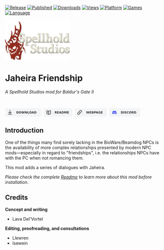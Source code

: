 [![Release](https://img.shields.io/github/v/release/Spellhold-Studios/Jaheira-Friendship?include_prereleases&color=%2392403a)](https://github.com/Spellhold-Studios/Jaheira-Friendship/releases/latest)
[![Published](https://img.shields.io/github/release-date/Spellhold-Studios/Jaheira-Friendship?display_date=published_at&label=published&color=%2392403a)](https://github.com/Spellhold-Studios/Jaheira-Friendship/releases/latest)
[![Downloads](https://img.shields.io/github/downloads/Spellhold-Studios/Jaheira-Friendship/total?color=%2392403a)](https://github.com/Spellhold-Studios/Jaheira-Friendship/releases)
[![Views](https://badges.pufler.dev/visits/Spellhold-Studios/Jaheira-Friendship?label=views&color=%2392403a)](https://github.com/Spellhold-Studios/Jaheira-Friendship/releases)
[![Platform](https://img.shields.io/badge/platform-Windows%20%a0%20macOS%20%a0%20Linux%20%a0%20Project%20Infinity-%2392403a)](https://github.com/Spellhold-Studios/Jaheira-Friendship/releases)
[![Games](https://img.shields.io/badge/games-BG2%20%a0%20BGT%20%a0%20BG2%3AEE%20%a0%20EET-%2392403a)](https://github.com/Spellhold-Studios/Jaheira-Friendship/releases)
[![Language](https://img.shields.io/badge/language-en-%2392403a)](https://github.com/Spellhold-Studios/Jaheira-Friendship/releases)

<!--
Badges white space separator: %20%a0%20
Badges ":" (colon) symbol: %3A
Badges "-" (hyphen) symbol: --
Games full list: BG1 BG2 BGT BG%3AEE SoD BG2%3AEE EET IWD1 IWD2 IWD%3AEE PST PST%3AEE
IETF language tags: https://spellhold-studios.github.io/assets/docs/ietf-lang-tags.pdf
Why some badges update slowly: https://github.com/pujux/badge-it/issues/78
-->

<picture>
  <source media="(prefers-color-scheme: dark)" srcset="https://raw.githubusercontent.com/Spellhold-Studios/Spellhold-Studios.github.io/main/assets/images/shs-corner-logo.svg" />
  <source media="(prefers-color-scheme: light)" srcset="https://raw.githubusercontent.com/Spellhold-Studios/Spellhold-Studios.github.io/main/assets/images/shs-corner-logo.svg" />
  <img alt="SHS logo" src="https://raw.githubusercontent.com/Spellhold-Studios/Spellhold-Studios.github.io/main/assets/images/shs-corner-logo.svg" width="212" height="132">
</picture>

# Jaheira Friendship

*A Spellhold Studios mod for Baldur's Gate&nbsp;II*

<br>

[<img alt="Download" src="https://raw.githubusercontent.com/Spellhold-Studios/Spellhold-Studios.github.io/main/assets/buttons/download.svg" height="28">](https://github.com/Spellhold-Studios/Jaheira-Friendship/releases/latest)&nbsp;
[<img alt="Readme" src="https://raw.githubusercontent.com/Spellhold-Studios/Spellhold-Studios.github.io/main/assets/buttons/readme.svg" height="28">](https://spellhold-studios.github.io/readmes/jaheira-friendship/JaheiraFriendship-readme-english.html)&nbsp;
[<img alt="Webpage" src="https://raw.githubusercontent.com/Spellhold-Studios/Spellhold-Studios.github.io/main/assets/buttons/webpage.svg" height="28">](https://spellhold-studios.github.io/)&nbsp;
[<img alt="Discord" src="https://raw.githubusercontent.com/Spellhold-Studios/Spellhold-Studios.github.io/main/assets/buttons/discord-blue.svg" height="28">](https://discord.gg/pE2Njbdb2a)

## Introduction

One of the things many find sorely lacking in the BioWare/Beamdog NPCs is the availability of more complex relationships presented by modern NPC mods&mdash;especially in regard to "friendships", i.e. the relationships NPCs have with the PC when not romancing them.

This mod adds a series of dialogues with Jaheira.

*Please check the complete [Readme](https://spellhold-studios.github.io/readmes/jaheira-friendship/JaheiraFriendship-readme-english.html) to learn more about this mod before installation.*

## Credits

<!-- double space after each credits **Heading** if you don't need lists -->

**Concept and writing**  

- Lava Del'Vortel

**Editing, proofreading, and consultations**  

- Llewren
- Isewein
